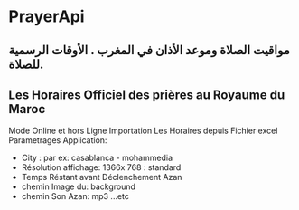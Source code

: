 # PrayerApi
مواقيت الصلاة وموعد الأذان في المغرب . الأوقات الرسمية للصلاة.
------------------------------------------------------------------------
Les Horaires Officiel des prières au Royaume du Maroc
------------------------------------------------------------------------

Mode Online et hors Ligne
Importation Les Horaires depuis Fichier excel
Parametrages Application:
  - City : par ex: casablanca - mohammedia
  - Résolution affichage: 1366x 768 : standard
  - Temps Réstant avant Déclenchement Azan
  - chemin Image du: background
  - chemin Son Azan: mp3
  ...etc
 
